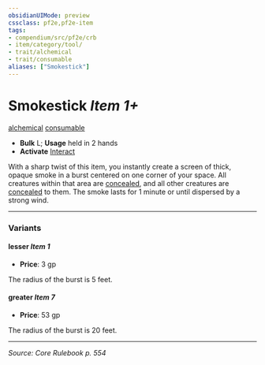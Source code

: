 ```yaml
---
obsidianUIMode: preview
cssclass: pf2e,pf2e-item
tags:
- compendium/src/pf2e/crb
- item/category/tool/
- trait/alchemical
- trait/consumable
aliases: ["Smokestick"]
---
```

# Smokestick *Item 1+*  
[alchemical](rules/traits/alchemical.md "Alchemical Item Trait")  [consumable](rules/traits/consumable.md "Consumable Item Trait")  

- **Bulk** L; **Usage** held in 2 hands
- **Activate** [Interact](rules/actions/interact.md)

With a sharp twist of this item, you instantly create a screen of thick, opaque smoke in a burst centered on one corner of your space. All creatures within that area are [concealed](rules/conditions.md#Concealed), and all other creatures are [concealed](rules/conditions.md#Concealed) to them. The smoke lasts for 1 minute or until dispersed by a strong wind.

---
### Variants

#### lesser *Item 1*

- **Price**: 3 gp

The radius of the burst is 5 feet.

#### greater *Item 7*

- **Price**: 53 gp

The radius of the burst is 20 feet.

---
*Source: Core Rulebook p. 554*